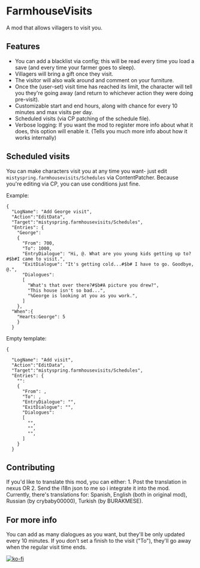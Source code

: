 # FarmhouseVisits
A mod that allows villagers to visit you.

## Features
- You can add a blacklist via config; this will be read every time you load a save (and every time your farmer goes to sleep).
- Villagers will bring a gift once they visit.
- The visitor will also walk around and comment on your furniture.
- Once the (user-set) visit time has reached its limit, the character will tell you they're going away (and return to whichever action they were doing pre-visit).
- Customizable start and end hours, along with chance for every 10 minutes and max visits per day.
- Scheduled visits (via CP patching of the schedule file).
- Verbose logging: If you want the mod to register more info about what it does, this option will enable it. (Tells you much more info about how it works internally)

## Scheduled visits
You can make characters visit you at any time you want- just edit `mistyspring.farmhousevisits/Schedules` via ContentPatcher. Because you're editing via CP, you can use conditions just fine.

Example:

```
{
  "LogName": "Add George visit",
  "Action":"EditData",
  "Target":"mistyspring.farmhousevisits/Schedules",
  "Entries": {
    "George": 
    {
      "From": 700,
      "To": 1000,
      "EntryDialogue": "Hi, @. What are you young kids getting up to?#$b#I came to visit.",
      "ExitDialogue": "It's getting cold...#$b# I have to go. Goodbye, @.",
      "Dialogues":
      [
        "What's that over there?#$b#A picture you drew?", 
        "This house isn't so bad...", 
        "%George is looking at you as you work.",
      ]
    },
  "When":{
    "Hearts:George": 5
    }
  }
```

Empty template:
```
{

  "LogName": "Add visit",
  "Action":"EditData",
  "Target":"mistyspring.farmhousevisits/Schedules",
  "Entries": {
    "": 
    {
      "From": ,
      "To": ,
      "EntryDialogue": "",
      "ExitDialogue": "",
      "Dialogues":
      [
        "", 
        "", 
        "",
      ]
    }
  }
```
## Contributing
If you'd like to translate this mod, you can either: 1. Post the translation in nexus OR 2. Send the i18n json to me so i integrate it into the mod.
Currently, there's translations for: Spanish, English (both in original mod), Russian (by crybaby00000), Turkish (by BURAKMESE).

## For more info
You can add as many dialogues as you want, but they'll be only updated every 10 minutes.
If you don't set a finish to the visit ("To"), they'll go away when the regular visit time ends.


[![ko-fi](https://ko-fi.com/img/githubbutton_sm.svg)](https://ko-fi.com/G2G7CXX9P)
